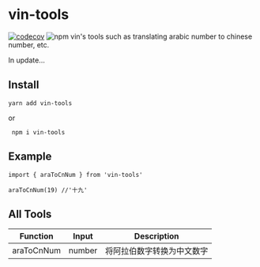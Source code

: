 # vin-tools
[![codecov](https://codecov.io/gh/VinVC/vin-tools/branch/master/graph/badge.svg)](https://codecov.io/gh/VinVC/vin-tools)
![npm](https://img.shields.io/npm/v/vin-tools)
vin's tools such as translating arabic number to chinese number, etc. 

In update...

## Install

```
yarn add vin-tools 
```
or
```
 npm i vin-tools
```

## Example

```
import { araToCnNum } from 'vin-tools'

araToCnNum(19) //'十九'
```

## All Tools

| Function | Input | Description
|:-:|:-:|:-:|
| araToCnNum | number | 将阿拉伯数字转换为中文数字 |

